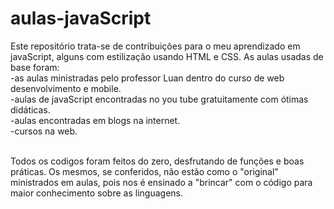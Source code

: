 # aulas-javaScript 

Este repositório trata-se de contribuições para o meu aprendizado em javaScript, alguns com estilização usando HTML e CSS.
As aulas usadas de base foram: <br>
-as aulas ministradas pelo professor Luan dentro do curso de web desenvolvimento e mobile. <br>
-aulas de javaScript encontradas no you tube gratuitamente com ótimas didáticas. <br>
-aulas encontradas em blogs na internet. <br>
-cursos na web. <br> <br>

Todos os codigos foram feitos do zero, desfrutando de funções e boas práticas. Os mesmos, se conferidos, não estão como o "original" ministrados em aulas, pois nos é ensinado a "brincar" com o código para maior conhecimento sobre as linguagens.
